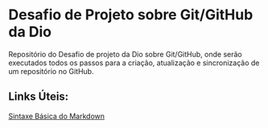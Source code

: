 #  Desafio de Projeto sobre Git/GitHub da Dio

Repositório do Desafio de projeto da Dio sobre Git/GitHub, onde serão executados todos os passos para a criação, atualização e sincronização de um repositório no GitHub.

## Links Úteis:
[Sintaxe Básica do Markdown](https://markdown.net.br/sintaxe-basica/)
